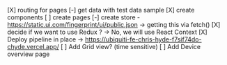 [X] routing for pages
[-] get data with test data sample
[X] create components
[ ] create pages
[-] create store - https://static.ui.com/fingerprint/ui/public.json
  -> getting this via fetch()
[X] decide if we want to use Redux ? 
  -> No, we will use React Context
[X] Deploy pipeline in place
  -> https://ubiquiti-fe-chris-hyde-f7sif74do-chyde.vercel.app/
[ ] Add Grid view? (time sensitive)
[ ] Add Device overview page